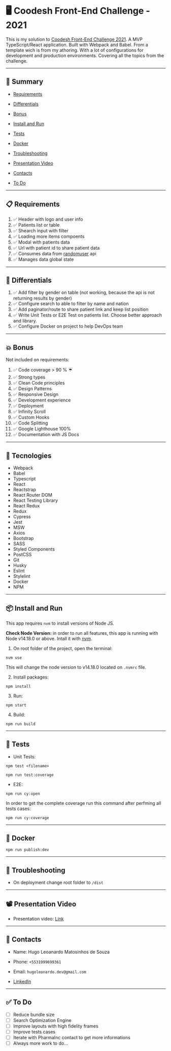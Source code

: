 # 🖥 Coodesh Front-End Challenge - 2021

This is my solution to [Coodesh Front-End Challenge 2021](https://lab.coodesh.com/public-challenges/front-end-challenge-2021).
A MVP TypeScript/React application. Built with Webpack and Babel. From a template wich is from my athoring.
With a lot of configurations for development and production environments. Covering all the topics from the challenge.

---

## 📜 Summary

- [Requirements](#-requirements)

- [Differentials](#-differentials)

- [Bonus](#-bonus)

- [Install and Run](#-install-and-run)

- [Tests](#-tests)

- [Docker](#-docker)

- [Troubleshooting](#-troubleshooting)

- [Presentation Video](#-presentation-video)

- [Contacts](#-contacts)

- [To Do](#-to-do)

---

## 📋 Requirements

1. ✅ Header with logo and user info
2. ✅ Patients list or table
3. ✅ Shearch input with filter
4. ✅ Loading more items compoents
5. ✅ Modal with patients data
6. ✅ Url with patient id to share patient data
7. ✅ Consumes data from [randomuser](https://randomuser.me/documentation/) api
8. ✅ Manages data global state

---

## 🌟 Differentials

1. ✅ Add filter by gender on table (not working, because the api is not returning results by gender)
2. ✅ Configure search to able to filter by name and nation
3. ✅ Add paginator/route to share patient link and keep list position
4. ✅ Write Unit Tests or E2E Test on patients list. Choose better approach and library.
5. ✅ Configure Docker on project to help DevOps team

---

## 💥 Bonus

Not included on requirements:

01. ✅ Code coverage > 90 % ☔️
02. ✅ Strong types
03. ✅ Clean Code principles
04. ✅ Design Patterns
06. ✅ Responsive Design
05. ✅ Development experience
07. ✅ Deployment
08. ✅ Infinity Scroll
09. ✅ Custom Hooks
10. ✅ Code Splitting
11. ✅ Google Lighthouse 100%
12. ✅ Documentation with JS Docs

---

## 🧐 Tecnologies

* Webpack
* Babel
* Typescript
* React
* Reactstrap
* React Router DOM
* React Testing Library
* React Redux
* Redux
* Cypress
* Jest
* MSW
* Axios
* Bootstrap
* SASS
* Styled Components
* PostCSS
* Git
* Husky
* Eslint
* Stylelint
* Docker
* NPM

---

## 📦 Install and Run

This app requires `nvm` to install versions of Node JS.

**Check Node Version:** in order to run all features, this app is running with Node v14.18.0 or above. Intall it with [nvm](https://github.com/nvm-sh/nvm).

1) On root folder of the project, open the terminal:

```
nvm use
```

This will change the node version to v14.18.0 located on `.nvmrc` file.

2) Install packages:

```
npm install
```

3) Run:

```
npm start
```

4) Build:

```
npm run build
```

---

## 🧪 Tests

* Unit Tests:

```
npm test <filename>
```

```
npm run test:coverage
```

* E2E:

```
npm run cy:open
```

In order to get the complete coverage run this command after perfming all tests cases:

```
npm run cy:coverage
```

---

## 🐋 Docker

```
npm run publish:dev
```

---

## 🔧 Troubleshooting

-   On deployment change root folder to `/dist`

---

## 📽 Presentation Video
-   Presentation video: [Link](Link)

---

## 📡 Contacts

-   Name: Hugo Leoanardo Matosinhos de Souza
-   Phone: `+5531999699361`
-   Email: `hugoleonardo.dev@gmail.com`

-   [LinkedIn](https://www.linkedin.com/in/hugo-leonardo-matosinhos-de-souza/)

---

## ✅ To Do

- [ ] Reduce bundle size
- [ ] Search Optimization Engine
- [ ] Improve layouts with high fidelity frames
- [ ] Improve tests cases
- [ ] Iterate with PharmaInc contact to get more informations
- [ ] Always more work to do...
